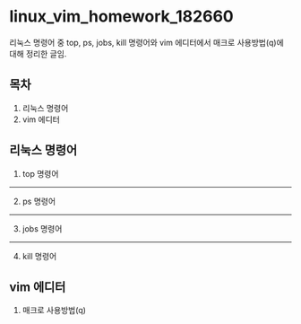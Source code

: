 # linux_vim_homework_182660
리눅스 명령어 중 top, ps, jobs, kill 명령어와 vim 에디터에서 매크로 사용방법(q)에 대해 정리한 글임.
## 목차
1) 리눅스 명령어
2) vim 에디터

## 리눅스 명령어
1) top 명령어
***
2) ps 명령어
---
3) jobs 명령어
***
4) kill 명령어

## vim 에디터
1) 매크로 사용방법(q)
